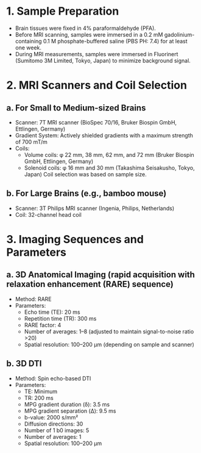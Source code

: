 # 1. Sample Preparation

- Brain tissues were fixed in 4% paraformaldehyde (PFA).
- Before MRI scanning, samples were immersed in a 0.2 mM gadolinium-containing 0.1 M phosphate-buffered saline (PBS PH: 7.4) for at least one week.
- During MRI measurements, samples were immersed in Fluorinert (Sumitomo 3M Limited, Tokyo, Japan) to minimize background signal.

# 2. MRI Scanners and Coil Selection
## a. For Small to Medium-sized Brains
- Scanner: 7T MRI scanner (BioSpec 70/16, Bruker Biospin GmbH, Ettlingen, Germany)
- Gradient System: Actively shielded gradients with a maximum strength of 700 mT/m
- Coils:
  - Volume coils: φ 22 mm, 38 mm, 62 mm, and 72 mm (Bruker Biospin GmbH, Ettlingen, Germany)
  - Solenoid coils: φ 16 mm and 30 mm (Takashima Seisakusho, Tokyo, Japan)
Coil selection was based on sample size.

## b. For Large Brains (e.g., bamboo mouse)
- Scanner: 3T Philips MRI scanner (Ingenia, Philips, Netherlands)
- Coil: 32-channel head coil

# 3. Imaging Sequences and Parameters
## a. 3D Anatomical Imaging (rapid acquisition with relaxation enhancement (RARE) sequence)
- Method: RARE
- Parameters:
  - Echo time (TE): 20 ms
  - Repetition time (TR): 300 ms
  - RARE factor: 4
  - Number of averages: 1–8 (adjusted to maintain signal-to-noise ratio >20)
  - Spatial resolution: 100–200 µm (depending on sample and scanner)
## b. 3D DTI
- Method: Spin echo-based DTI
- Parameters:
  - TE: Minimum
  - TR: 200 ms
  - MPG gradient duration (δ): 3.5 ms
  - MPG gradient separation (Δ): 9.5 ms
  - b-value: 2000 s/mm²
  - Diffusion directions: 30
  - Number of 1 b0 images: 5
  - Number of averages: 1
  - Spatial resolution: 100–200 µm